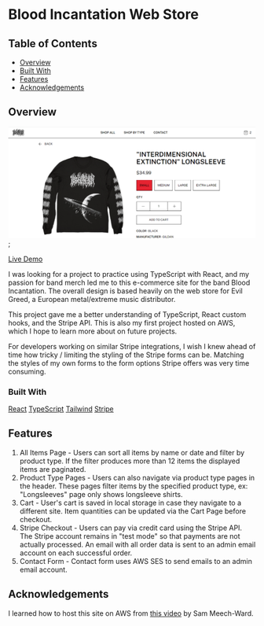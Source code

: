 # Blood Incantation Web Store

## Table of Contents

- [Overview](#overview)
- [Built With](#built-with)
- [Features](#features)
- [Acknowledgements](#acknowledgements)

## Overview

![Site screenshot](screenshot.png);

[Live Demo](https://fakebloodstore.xyz)

I was looking for a project to practice using TypeScript with React, and my
passion for band merch led me to this e-commerce site for the band Blood
Incantation. The overall design is based heavily on the web store for Evil
Greed, a European metal/extreme music distributor.

This project gave me a better understanding of TypeScript, React custom hooks,
and the Stripe API. This is also my first project hosted on AWS, which I hope to
learn more about on future projects.

For developers working on similar Stripe integrations, I wish I knew ahead of time
how tricky / limiting the styling of the Stripe forms can be. Matching the styles
of my own forms to the form options Stripe offers was very time consuming.

### Built With

[React](https://react.dev/)
[TypeScript](https://www.typescriptlang.org/)
[Tailwind](https://www.tailwindcss.com)
[Stripe](https://www.stripe.com)

## Features

1. All Items Page - Users can sort all items by name or date and filter by product type.
   If the filter produces more than 12 items the displayed items are paginated.
2. Product Type Pages - Users can also navigate via product type pages in the header.
   These pages filter items by the specified product type, ex: "Longsleeves" page only shows
   longsleeve shirts.
3. Cart - User's cart is saved in local storage in case they navigate to a different site.
   Item quantities can be updated via the Cart Page before checkout.
4. Stripe Checkout - Users can pay via credit card using the Stripe API. The Stripe account
   remains in "test mode" so that payments are not actually processed. An email with all
   order data is sent to an admin email account on each successful order.
5. Contact Form - Contact form uses AWS SES to send emails to an admin email account.

## Acknowledgements

I learned how to host this site on AWS from [this video](https://www.youtube.com/watch?v=lPVgfSXTE1Y&t=472s) by Sam Meech-Ward.
